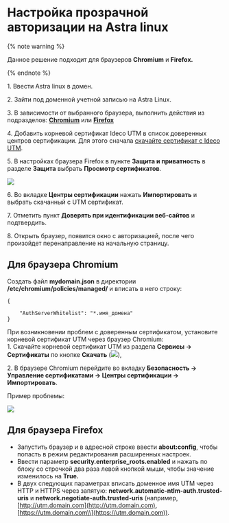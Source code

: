 # Настройка прозрачной авторизации на Astra linux

{% note warning %}

Данное решение подходит для браузеров **Chromium** и **Firefox.**

{% endnote %}

1\. Ввести Astra linux в домен.

2\. Зайти под доменной учетной записью на Astra Linux.

3\. В зависимости от выбранного браузера, выполнить действия из подразделов: [**Chromium**](./authorization-astra-linux.md#dlya-brauzera-chromium) или [**Firefox**](./authorization-astra-linux.md#dlya-brauzera-firefox)

4\. Добавить корневой сертификат Ideco UTM в список доверенных центров сертификации. Для этого сначала [скачайте сертификат с Ideco UTM](../../settings/services/certificates/).

5\. В настройках браузера Firefox в пункте **Защита и приватность** в разделе **Защита** выбрать **Просмотр сертификатов**.

![](../../../_images/firefix-sert.png)

6\. Во вкладке **Центры сертификации** нажать **Импортировать** и выбрать скачанный с UTM сертификат.

7\. Отметить пункт **Доверять при идентификации веб-сайтов** и подтвердить.

8\. Открыть браузер, появится окно с авторизацией, после чего произойдет перенаправление на начальную страницу.

## Для браузера **Chromium**
Создать файл **mydomain.json** в директории **/etc/chromium/policies/managed/** и вписать в него строку:

```
{

    "AuthServerWhitelist": "*.имя_домена"
}
```

При возникновении проблем с доверенным сертификатом, установите корневой сертификат UTM через браузер Chromium: \
1\. Скачайте корневой сертификат UTM из раздела **Сервисы -> Сертификаты** по кнопке **Скачать** (![](../../../_images/icon-download.png)),

2\. В браузере Chromium перейдите во вкладку **Безопасность -> Управление сертификатами -> Центры сертификации -> Импортировать**.

Пример проблемы:

![](../../../_images/chromium.png)

## Для браузера **Firefox**

* Запустить браузер и в адресной строке ввести **about:config**, чтобы попасть в режим редактирования расширенных настроек.
* Ввести параметр **security.enterprise_roots.enabled** и нажать по блоку со строчкой два раза левой кнопкой мыши, чтобы значение изменилось на **True.**
* В двух следующих параметрах вписать доменное имя UTM через HTTP и HTTPS через запятую: **network.automatic-ntlm-auth.trusted-uris** и **network.negotiate-auth.trusted-uris** (например, [http://utm.domain.com](http://utm.domain.com), [https://utm.domain.com\\](https://utm.domain.com)).
